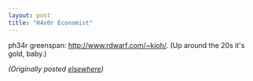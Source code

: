 ```yaml
---
layout: post
title: "H4x0r Economist"
---
```




ph34r greenspan: <a href="http://www.rdwarf.com/~kioh/">http://www.rdwarf.com/~kioh/</a>. (Up around the 20s it's gold, baby.)


<p><em>(Originally posted <a href="http://use.perl.org/~lachoy/journal/5313">elsewhere</a>)</em></p>


